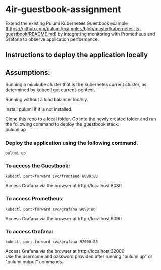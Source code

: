 # 4ir-guestbook-assignment
Extend the existing Pulumi Kubernetes Guestbook example (https://github.com/pulumi/examples/blob/master/kubernetes-ts-guestbook/README.md)
by integrating monitoring with Prometheus and Grafana to observe application performance.

## Instructions to deploy the application locally

## Assumptions:
Running a minikube cluster that is the kubernetes current cluster, as determined by kubectl get current-context.

Running without a load balancer locally.

Install pulumi if it is not installed.

Clone this repo to a local folder. 
Go into the newly created folder and run the following command to deploy the guestbook stack:  
    pulumi up
### Deploy the application using the following command.
    pulumi up

### To access the Guestbook:
    kubectl port-forward svc/frontend 8080:80
    
Access Grafana via the browser at http://localhost:8080

### To access Prometheus:
    kubectl port-forward svc/grafana 9090:80

Access Grafana via the browser at http://localhost:9090    

### To access Grafana:
    kubectl port-forward svc/grafana 32000:80
Access Grafana via the browser at http://localhost:32000  
Use the username and password provided after running "pulumi up" or "pulumi output" commands.

